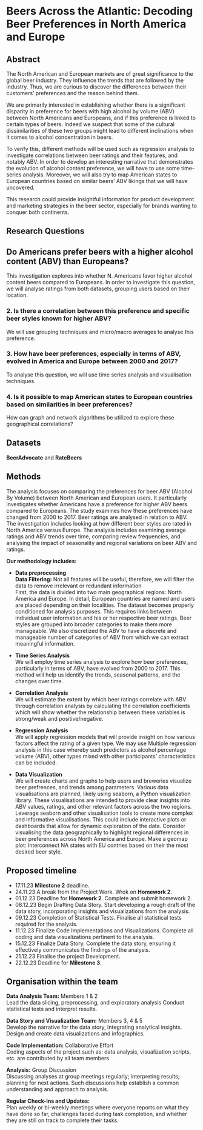 # Beers Across the Atlantic: Decoding Beer Preferences in North America and Europe

## Abstract
The North American and European markets are of great significance to the global beer industry. They influence the trends that are followed by the industry. Thus, we are curious to discover the differences between their customers’ preferences and the reason behind them.

We are primarily interested in establishing whether there is a significant disparity in preference for beers with high alcohol by volume (ABV) between North Americans and Europeans, and if this preference is linked to certain types of beers. Indeed we suspect that some of the cultural dissimilarities of these two groups might lead to different inclinations when it comes to alcohol concentration in beers.

To verify this, different methods will be used such as regression analysis to investigate correlations between beer ratings and their features, and notably ABV. In order to develop an interesting narrative that demonstrates the evolution of alcohol content preference, we will have to use some time-series analysis. Moreover, we will also try to map American states to European countries based on similar beers’ ABV likings that we will have uncovered.

This research could provide insightful information for product development and marketing strategies in the beer sector, especially for brands wanting to conquer both continents.

## Research Questions
## Do Americans prefer beers with a higher alcohol content (ABV) than Europeans?
This investigation explores  into whether N. Americans favor higher alcohol content beers compared to Europeans. In order to investigate this question, we will analyse ratings from both datasets, grouping users based on their location.  
### 2. Is there a correlation between this preference and specific beer styles known for higher ABV?
We will use grouping techniques and micro/macro averages to analyse this preference.
### 3. How have beer preferences, especially in terms of ABV, evolved in America and Europe between 2000 and 2017?
To analyse this question, we will use time series analysis and visualisation techniques.
### 4. Is it possible to map American states to European countries based on similarities in beer preferences?
How can graph and network algorithms be utilized to explore these geographical correlations?

## Datasets
**BeerAdvocate** and **RateBeers**

## Methods
The analysis focuses on comparing the preferences for beer ABV (Alcohol By Volume) between North American and European users. It particularly investigates whether Americans have a preference for higher ABV beers compared to Europeans.
The study examines how these preferences have changed from 2000 to 2017.
Beer ratings are analysed in relation to ABV. The investigation includes looking at how different beer styles are rated in North America versus Europe.
The analysis includes examining average ratings and ABV trends over time, comparing review frequencies, and analysing the impact of seasonality and regional variations on beer ABV and ratings.

**Our methodology includes:**
- **Data preprocessing**</br>
**Data Filtering:** Not all features will be useful, therefore, we will filter the data to remove irrelevant or redundant information</br>
First, the data is divided into two main geographical regions: North America and Europe. In detail, European countries are named and users are placed depending on their localities.
The dataset becomes properly conditioned for analysis purposes. This requires links between individual user information and his or her respective beer ratings.
Beer styles are grouped into broader categories to make them more manageable. 
We also discretized the ABV to have a discrete and manageable number of categories of ABV from which we can extract meaningful information.


- **Time Series Analysis**</br>
We will employ time series analysis to explore how beer preferences, particularly in terms of ABV, have evolved from 2000 to 2017. This method will help us identify the trends, seasonal patterns, and the changes over time.

- **Correlation Analysis**</br>
We will estimate the extent by which beer ratings correlate with ABV through correlation analysis by calculating the correlation coefficients which will show whether the relationship between these variables is strong/weak and positive/negative.

- **Regression Analysis**</br>
We will apply regression models that will provide insight on how various factors affect the rating of a given type. We may use Multiple regression analysis in this case whereby such predictors as alcohol percentage volume (ABV), other types mixed with other participants’ characteristics can be included.

- **Data Visualization**</br>
We will create charts and graphs to help users and breweries visualize beer prefrences, and trends among parameters.
Various data visualisations are planned, likely using seaborn, a Python visualization library. These visualisations are intended to provide clear insights into ABV values, ratings, and other relevant factors across the two regions.
Leverage seaborn and other visualisation tools to create more complex and informative visualisations. This could include interactive plots or dashboards that allow for dynamic exploration of the data.
Consider visualising the data geographically to highlight regional differences in beer preferences across North America and Europe.
Make a geomap plot: Interconnect NA states with EU contries based on their the most desired beer style.

## Proposed timeline
- 17.11.23 **Milestone 2** deadline.
- 24.11.23 A break from the Project Work. Wrok on **Homework 2**.
- 01.12.23 Deadline for **Homework 2**. Complete and submit homework 2.
- 08.12.23 Begin Drafting Data Story. Start developing a rough draft of the data story, incorporating insights and visualizations from the analysis.
- 09.12.23 Completion of Statistical Tests. Finalise all statistical tests required for the analysis.
- 11.12.23 Finalize Code Implementations and Visualizations. Complete all coding and data visualizations pertinent to the analysis.
- 15.12.23 Finalize Data Story. Complete the data story, ensuring it effectively communicates the findings of the analysis.
- 21.12.23 Finalise the project Development.
- 22.12.23 Deadline for **Milestone 3**.

## Organisation within the team
**Data Analysis Team:** Members 1 & 2</br>
Lead the data slicing, preprocessing, and exploratory analysis
Conduct statistical tests and interpret results.

**Data Story and Visualization Team:** Members 3, 4 & 5</br>
Develop the narrative for the data story, integrating analytical insights.
Design and create data visualizations and infographics.

**Code Implementation:** Collaborative Effort</br>
Coding aspects of the project such as: data analysis, visualization scripts, etc. are contributed by all team members.

**Analysis:** Group Discussion</br>
Discussing analyses at group meetings regularly; interpreting results; planning for next actions. Such discussions help establish a common understanding and approach to analysis.

**Regular Check-ins and Updates:**</br>
Plan weekly or bi-weekly meetings where everyone reports on what they have done so far, challenges faced during task completion, and whether they are still on track to complete their tasks.




